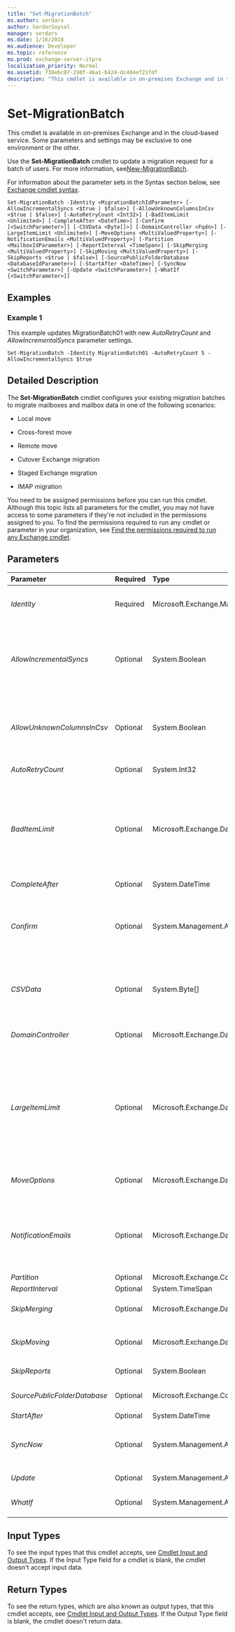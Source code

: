 ```yaml
---
title: "Set-MigrationBatch"
ms.author: serdars
author: SerdarSoysal
manager: serdars
ms.date: 1/16/2018
ms.audience: Developer
ms.topic: reference
ms.prod: exchange-server-itpro
localization_priority: Normal
ms.assetid: 730ebc07-298f-46a1-b424-dc404ef21fdf
description: "This cmdlet is available in on-premises Exchange and in the cloud-based service. Some parameters and settings may be exclusive to one environment or the other."
---
```


# Set-MigrationBatch

This cmdlet is available in on-premises Exchange and in the cloud-based service. Some parameters and settings may be exclusive to one environment or the other. 
  
Use the **Set-MigrationBatch** cmdlet to update a migration request for a batch of users. For more information, see[New-MigrationBatch](new-migrationbatch.md).
  
For information about the parameter sets in the Syntax section below, see [Exchange cmdlet syntax](https://technet.microsoft.com/library/bb123552.aspx). 
  
```
Set-MigrationBatch -Identity <MigrationBatchIdParameter> [-AllowIncrementalSyncs <$true | $false>] [-AllowUnknownColumnsInCsv <$true | $false>] [-AutoRetryCount <Int32>] [-BadItemLimit <Unlimited>] [-CompleteAfter <DateTime>] [-Confirm [<SwitchParameter>]] [-CSVData <Byte[]>] [-DomainController <Fqdn>] [-LargeItemLimit <Unlimited>] [-MoveOptions <MultiValuedProperty>] [-NotificationEmails <MultiValuedProperty>] [-Partition <MailboxIdParameter>] [-ReportInterval <TimeSpan>] [-SkipMerging <MultiValuedProperty>] [-SkipMoving <MultiValuedProperty>] [-SkipReports <$true | $false>] [-SourcePublicFolderDatabase <DatabaseIdParameter>] [-StartAfter <DateTime>] [-SyncNow <SwitchParameter>] [-Update <SwitchParameter>] [-WhatIf [<SwitchParameter>]]

```

## Examples
<a name="Examples"> </a>

### Example 1

This example updates MigrationBatch01 with new _AutoRetryCount_ and _AllowIncrementalSyncs_ parameter settings.
  
```
Set-MigrationBatch -Identity MigrationBatch01 -AutoRetryCount 5 -AllowIncrementalSyncs $true
```

## Detailed Description
<a name="DetailedDescription"> </a>

The **Set-MigrationBatch** cmdlet configures your existing migration batches to migrate mailboxes and mailbox data in one of the following scenarios:
  
- Local move
    
- Cross-forest move
    
- Remote move
    
- Cutover Exchange migration
    
- Staged Exchange migration
    
- IMAP migration
    
You need to be assigned permissions before you can run this cmdlet. Although this topic lists all parameters for the cmdlet, you may not have access to some parameters if they're not included in the permissions assigned to you. To find the permissions required to run any cmdlet or parameter in your organization, see [Find the permissions required to run any Exchange cmdlet](https://technet.microsoft.com/library/mt432940.aspx).
  
## Parameters
<a name="DetailedDescription"> </a>

|**Parameter**|**Required**|**Type**|**Description**|
|:-----|:-----|:-----|:-----|
| _Identity_ <br/> |Required  <br/> |Microsoft.Exchange.Management.Migration.MigrationService.Batch.MigrationBatchIdParameter  <br/> | The _Identity_ parameter specifies the migration batch that you want to modify. You can use any value that uniquely identifies the migration batch. For example: <br/>  Name (the **Identity** property value) <br/>  GUID (the **BatchGuid** property value) <br/> |
| _AllowIncrementalSyncs_ <br/> |Optional  <br/> |System.Boolean  <br/> | The _AllowIncrementalSyncs_ parameter specifies whether to enable or disable incremental synchronization. Valid values are: <br/>  `$true`: Incremental synchronization is enabled. Any new messages that are sent to the source mailbox are copied to the corresponding target mailbox once every 24 hours.  <br/>  `$false`: Incremental synchronization is disabled. The migration batch will go into the **Stopped** state after the initial synchronization is complete. To complete a migration batch for local moves, cross-forest moves, or remote move migrations, you need to enable incremental synchronization. <br/> |
| _AllowUnknownColumnsInCsv_ <br/> |Optional  <br/> |System.Boolean  <br/> | The _AllowUnknownColumnsInCsv_ parameter specifies whether to allow extra columns in the CSV file that aren't used by migration. Valid values are: <br/>  `$true`: The migration ignores (silently skips) unknown columns in the CSV file (including optional columns with misspelled column headers). All unknown columns are treated like extra columns that aren't used by migration.  <br/>  `$false`: The migration fails if there are any unknown columns in the CSV file. This setting protects against spelling errors in column headers. This is the default value.  <br/> |
| _AutoRetryCount_ <br/> |Optional  <br/> |System.Int32  <br/> |The _AutoRetryCount_ parameter specifies the number of attempts to restart the migration batch to migrate mailboxes that encountered errors. <br/> |
| _BadItemLimit_ <br/> |Optional  <br/> |Microsoft.Exchange.Data.Unlimited  <br/> |The _BadItemLimit_ parameter specifies the maximum number of bad items that are allowed before the migration request fails. Abad item is a corrupt item in the source mailbox that can't be copied to the target mailbox. Also included in the bad item limit aremissing items. Missing items are items in the source mailbox that can't be found in the target mailbox when the migration request is ready to complete.  <br/> Valid input for this parameter is an integer or the value  `unlimited`. The default value is 0, which means the migration request will fail if any bad items are detected. If you are OK with leaving a few bad items behind, you can set this parameter to a reasonable value (we recommend 10 or lower) so the migration request can proceed. If too many bad items are detected, consider using the **New-MailboxRepairRequest** cmdlet to attempt to fix corrupted items in the source mailbox, and try the migration request again. <br/> |
| _CompleteAfter_ <br/> |Optional  <br/> |System.DateTime  <br/> |This parameter is reserved for internal Microsoft use.  <br/> |
| _Confirm_ <br/> |Optional  <br/> |System.Management.Automation.SwitchParameter  <br/> | The _Confirm_ switch specifies whether to show or hide the confirmation prompt. How this switch affects the cmdlet depends on if the cmdlet requires confirmation before proceeding. <br/>  Destructive cmdlets (for example, **Remove-\*** cmdlets) have a built-in pause that forces you to acknowledge the command before proceeding. For these cmdlets, you can skip the confirmation prompt by using this exact syntax: `-Confirm:$false`.  <br/>  Most other cmdlets (for example, **New-\*** and **Set-\*** cmdlets) don't have a built-in pause. For these cmdlets, specifying the _Confirm_ switch without a value introduces a pause that forces you acknowledge the command before proceeding. <br/> |
| _CSVData_ <br/> |Optional  <br/> |System.Byte[]  <br/> |The _CSVData_ parameter specifies the CSV file that contains information about the user mailboxes to be moved or migrated. The required attributes in the header row of the CSV file vary depending on the type of migration. Use the following format for the value of this parameter: `([System.IO.File]::ReadAllBytes(<path of the CSV migration file>))`. For example:  `-CSVData ([System.IO.File]::ReadAllBytes("C:\Users\Administrator\Desktop\MigrationBatch_1.csv"))` <br/> |
| _DomainController_ <br/> |Optional  <br/> |Microsoft.Exchange.Data.Fqdn  <br/> |This parameter is available only in on-premises Exchange.  <br/> The _DomainController_ parameter specifies the domain controller that's used by this cmdlet to read data from or write data to Active Directory. You identify the domain controller by its fully qualified domain name (FQDN). For example, `dc01.contoso.com`.  <br/> |
| _LargeItemLimit_ <br/> |Optional  <br/> |Microsoft.Exchange.Data.Unlimited  <br/> | The _LargeItemLimit_ parameter specifies the maximum number of large items that are allowed before the migration request fails. Alarge item is a message in the source mailbox that exceeds the maximum message size that's allowed in the target mailbox. If the target mailbox doesn't have a specifically configured maximum message size value, the organization-wide value is used. <br/>  For more information about maximum message size values, see the following topics: <br/>  Exchange 2016:[Message size limits in Exchange 2016](https://technet.microsoft.com/library/bb124345.aspx) <br/>  Exchange Online:[Exchange Online Limits](https://go.microsoft.com/fwlink/p/?LinkId=524926) <br/>  Valid input for this parameter is an integer or the value `unlimited`. The default value is 0, which means the migration request will fail if any large items are detected. If you are OK with leaving a few large items behind, you can set this parameter to a reasonable value (we recommend 10 or lower) so the migration request can proceed.  <br/> |
| _MoveOptions_ <br/> |Optional  <br/> |Microsoft.Exchange.Data.MultiValuedProperty  <br/> |The _MoveOptions_ parameter specifies the stages of the migration that you want to skip for debugging purposes. Don't use this parameter unless you're directed to do so by Microsoft Customer Service and Support or specific documentation. <br/> Don't use this parameter with the _SkipMoving_ parameter. <br/> |
| _NotificationEmails_ <br/> |Optional  <br/> |Microsoft.Exchange.Data.MultiValuedProperty  <br/> |The _NotificationEmails_ parameter specifies one or more email addresses that migration status reports are sent to. <br/> If you don't use this parameter, the status report isn't sent.  <br/> To enter multiple values and overwrite any existing entries, use the following syntax:  `<value1>,<value2>...`. If the values contain spaces or otherwise require quotation marks, you need to use the following syntax:  `"<value1>","<value2>"...`.  <br/> To add or remove one or more values without affecting any existing entries, use the following syntax:  `@{Add="<value1>","<value2>"...; Remove="<value1>","<value2>"...}`.  <br/> |
| _Partition_ <br/> |Optional  <br/> |Microsoft.Exchange.Configuration.Tasks.MailboxIdParameter  <br/> |This parameter is reserved for internal Microsoft use.  <br/> |
| _ReportInterval_ <br/> |Optional  <br/> |System.TimeSpan  <br/> |This parameter is reserved for internal Microsoft use.  <br/> |
| _SkipMerging_ <br/> |Optional  <br/> |Microsoft.Exchange.Data.MultiValuedProperty  <br/> |The _SkipMerging_ parameter specifies the stages of the migration that you want to skip for debugging purposes. Don't use this parameter unless you're directed to do so by Microsoft Customer Service and Support or specific documentation. <br/> |
| _SkipMoving_ <br/> |Optional  <br/> |Microsoft.Exchange.Data.MultiValuedProperty  <br/> |This parameter has been replaced by the _MoveOptions_ parameter. <br/> The _SkipMoving_ parameter specifies the stages of the migration that you want to skip for debugging purposes. Don't use this parameter unless you're directed to do so by Microsoft Customer Service and Support or specific documentation. <br/> |
| _SkipReports_ <br/> |Optional  <br/> |System.Boolean  <br/> |The _SkipReports_ switch specifies that you want to skip automatic reporting for the migration. You don't need to specify a value with this switch. <br/> |
| _SourcePublicFolderDatabase_ <br/> |Optional  <br/> |Microsoft.Exchange.Configuration.Tasks.DatabaseIdParameter  <br/> |This parameter is available only in on-premises Exchange.  <br/> The _SourcePublicFolderDatabase_ parameter specifies the name of the source public folder database that's used in a public folder migration. <br/> |
| _StartAfter_ <br/> |Optional  <br/> |System.DateTime  <br/> |This parameter is reserved for internal Microsoft use.  <br/> |
| _SyncNow_ <br/> |Optional  <br/> |System.Management.Automation.SwitchParameter  <br/> |The _SyncNow_switch starts an immediate sync for users that have already reached Synced status, but doesn't resume any Failed users. You don't need to specify a value with this switch.  <br/> You can use this switch to speed up onboarding moves by using the switch just before the completion of the move. For IMAP migrations, you can use this switch after MX record switchover.  <br/> |
| _Update_ <br/> |Optional  <br/> |System.Management.Automation.SwitchParameter  <br/> |The _Update_switch sets the Update flag on the migration batch. You don't need to specify a value with this switch.  <br/> |
| _WhatIf_ <br/> |Optional  <br/> |System.Management.Automation.SwitchParameter  <br/> |The _WhatIf_ switch simulates the actions of the command. You can use this switch to view the changes that would occur without actually applying those changes. You don't need to specify a value with this switch. <br/> |
   
## Input Types
<a name="InputTypes"> </a>

To see the input types that this cmdlet accepts, see [Cmdlet Input and Output Types](http://go.microsoft.com/fwlink/p/?linkId=616387). If the Input Type field for a cmdlet is blank, the cmdlet doesn't accept input data. 
  
## Return Types
<a name="ReturnTypes"> </a>

To see the return types, which are also known as output types, that this cmdlet accepts, see [Cmdlet Input and Output Types](http://go.microsoft.com/fwlink/p/?linkId=616387). If the Output Type field is blank, the cmdlet doesn't return data. 
  

